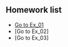 ## Homework list
* [Go to Ex_01](https://github.com/AlimG11/Homework/blob/main/Ex_01.md)
* [Go to Ex_02]
* [Go to Ex_03]
